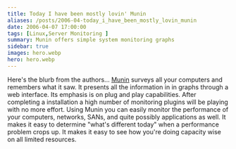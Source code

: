 ```yaml
---
title: Today I have been mostly lovin' Munin
aliases: /posts/2006-04-today_i_have_been_mostly_lovin_munin
date: 2006-04-07 17:00:00
tags: [Linux,Server Monitoring ]
summary: Munin offers simple system monitoring graphs
sidebar: true
images: hero.webp
hero: hero.webp
---
```


Here's the blurb from the authors... [Munin](http://munin.projects.linpro.no/)
surveys all your computers and remembers what it saw. It presents all the
information in in graphs through a web interface. Its emphasis is on plug and
play capabilities. After completing a installation a high number of monitoring
plugins will be playing with no more effort. Using Munin you can easily
monitor the performance of your computers, networks, SANs, and quite possibly
applications as well. It makes it easy to determine "what's different today"
when a performance problem crops up. It makes it easy to see how you're doing
capacity wise on all limited resources.
